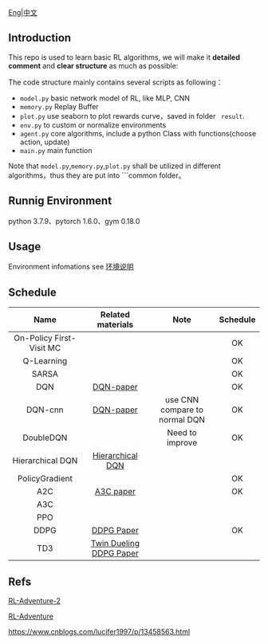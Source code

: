 

[Eng](https://github.com/JohnJim0816/reinforcement-learning-tutorials/blob/master/README.md)|[中文](https://github.com/JohnJim0816/reinforcement-learning-tutorials/blob/master/README_cn.md)

## Introduction

This repo is used to learn basic RL algorithms, we will make it **detailed comment** and **clear structure** as much as possible:

The code structure mainly contains several scripts as following：

* ```model.py``` basic network model of RL, like MLP, CNN
* ```memory.py``` Replay Buffer
* ```plot.py``` use seaborn to plot rewards curve，saved in folder ``` result```.
* ```env.py``` to custom or normalize environments
* ```agent.py``` core algorithms, include a python Class with functions(choose action, update)
* ```main.py``` main function



Note that ```model.py```,```memory.py```,```plot.py``` shall be utilized in different algorithms，thus they are put into ```common folder。

## Runnig Environment

python 3.7.9、pytorch 1.6.0、gym 0.18.0
## Usage

Environment infomations see [环境说明](https://github.com/JohnJim0816/reinforcement-learning-tutorials/blob/master/env_info.md)

## Schedule

|           Name           |                      Related materials                      |             Note              | Schedule |
| :----------------------: | :---------------------------------------------------------: | :---------------------------: | :------: |
| On-Policy First-Visit MC |                                                             |                               |    OK    |
|        Q-Learning        |                                                             |                               |    OK    |
|          SARSA           |                                                             |                               |    OK    |
|           DQN            | [DQN-paper](https://www.cs.toronto.edu/~vmnih/docs/dqn.pdf) |                               |    OK    |
|         DQN-cnn          | [DQN-paper](https://www.cs.toronto.edu/~vmnih/docs/dqn.pdf) | use CNN compare to normal DQN |    OK    |
|        DoubleDQN         |                                                             |        Need to improve        |    OK    |
|     Hierarchical DQN     |    [Hierarchical DQN](https://arxiv.org/abs/1604.06057)     |                               |          |
|      PolicyGradient      |                                                             |                               |    OK    |
|           A2C            |       [A3C paper](https://arxiv.org/abs/1602.01783v2)       |                               |    OK    |
|           A3C            |                                                             |                               |          |
|           PPO            |                                                             |                               |          |
|           DDPG           |       [DDPG Paper](https://arxiv.org/abs/1509.02971)        |                               |    OK    |
|           TD3            | [Twin Dueling DDPG Paper](https://arxiv.org/abs/1802.09477) |                               |          |


## Refs


[RL-Adventure-2](https://github.com/higgsfield/RL-Adventure-2)

[RL-Adventure](https://github.com/higgsfield/RL-Adventure)

https://www.cnblogs.com/lucifer1997/p/13458563.html
